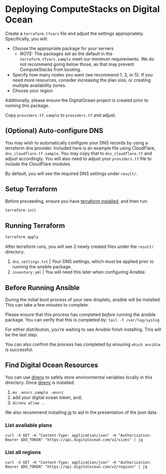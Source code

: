 # Deploying ComputeStacks on Digital Ocean

Create a `terraform.tfvars` file and adjust the settings appropriately. Specifically, you will:

* Choose the appropriate package for your servers
  * _NOTE:_ The packages set as the default in the `terraform.tfvars.sample` meet our minimum requirements. We do not recommend going below those, as that may prevent ComputeStacks from booting.
* Specify how many nodes you want (we recommend 1, 3, or 5). If you need more resources, consider increasing the plan size, or creating multiple availability zones.
* Choose your region

Additionally, please ensure the DigitalOcean project is created prior to running this package.

Copy `providers.tf.sample` to `providers.tf` and adjust.

## (Optional) Auto-configure DNS

You may wish to automatically configure your DNS records by using a terraform dns provider. Included here is an example file using CloudFlare, `dns_cloudflare.tf.sample`. You may copy that to `dns_cloudflare.tf` and adjust accordingly. You will also need to adjust your `providers.tf` file to include the CloudFlare modules.

By default, you will see the required DNS settings under `result/`.

## Setup Terraform

Before proceeding, ensure you have [terraform installed](https://learn.hashicorp.com/tutorials/terraform/install-cli), and then run:

```bash
terraform init
```

## Running Terraform

```bash
terraform apply
```

After terraform runs, you will see 2 newly created files under the `result/` directory.

1. `dns_settings.txt` | Your DNS settings, which must be applied prior to running the ansible package.
2. `inventory.yml` | You will need this later when configuring Ansible.

## Before Running Ansible

During the initial boot process of your new droplets, ansible will be installed. This can take a few minutes to complete. 

Please ensure that this process has completed _before_ running the ansible package. You can verify that this is completed by: `tail -f /var/log/syslog`

For either distribution, you're waiting to see Ansible finish installing. This will be the last step.

You can also confirm the process has completed by ensuring `which ansible` is successful.

## Find Digital Ocean Resources

You can use [direnv](https://direnv.net/) to safely store environmental variables locally in this directory.
Once [direnv](https://direnv.net/) is installed:

  1) `mv .envrc.sample .envrc`
  2) add your digital ocean token, and;
  3) `direnv allow .`.

We also recommend installing [jq](https://stedolan.github.io/jq/) to aid in the presentation of the json data.

### List available plans

```
curl -X GET -H "Content-Type: application/json" -H "Authorization: Bearer $DO_TOKEN" "https://api.digitalocean.com/v2/sizes" | jq
```

### List all regions

```
curl -X GET -H "Content-Type: application/json" -H "Authorization: Bearer $DO_TOKEN" "https://api.digitalocean.com/v2/regions" | jq
```
